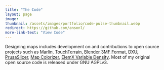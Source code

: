 ```yaml
---
title: "The Code"
layout: page
image: 
thumbnail: /assets/images/portfolio/code-pulse-thumbnail.webp
redirect: https://github.com/ansonl/
more-link-text: "View Code"
---
```


Designing maps includes development on and contributions to open source projects such as [Marlin](https://github.com/MarlinFirmware/Marlin), [TouchTerrain](https://github.com/ChHarding/TouchTerrain_for_CAGEO), [Blender 3MF Format](https://github.com/ansonl/Blender3mfFormat), [DXU](https://github.com/ansonl/DXU), [PrusaSlicer](https://github.com/prusa3d/PrusaSlicer-settings), [Map Colorizer](https://github.com/ansonl/mapColorizerConstraintSolver), [ElemX Variable Density](https://github.com/ansonl/elemx-density). Most of my original open source code is released under GNU AGPLv3.
